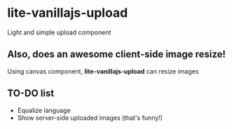 # lite-vanillajs-upload
Light and simple upload component

## Also, does an awesome client-side image resize!
Using canvas component, **lite-vanillajs-upload** can resize images

## TO-DO list
* Equalize language
* Show server-side uploaded images (that's funny!)